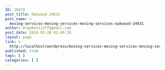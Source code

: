 ```yaml
---
ID: 10474
post_title: Oakwood 24631
post_name: >
  moving-services-moving-services-moving-services-oakwood-24631
author: mrgabonijeff@gmail.com
post_date: 2018-03-28 01:49:26
layout: page
link: >
  http://localhost/wordpress/moving-services-moving-services-moving-services-oakwood-24631/
published: true
tags: [ ]
categories: [ ]
---
```

